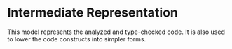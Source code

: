 ﻿# Intermediate Representation

This model represents the analyzed and type-checked code.
It is also used to lower the code constructs into simpler forms.
